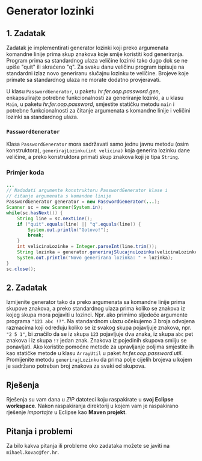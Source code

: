 # Generator lozinki

## 1. Zadatak
Zadatak je implementirati generator lozinki koji preko argumenata komandne linije prima skup znakova koje smije koristiti kod generiranja.
Program prima sa standardnog ulaza veličine lozinki tako dugo dok se ne upiše "quit" ili skraćeno "q". Za svaku danu veličinu program ispisuje
na standardni izlaz novo generiranu slučajnu lozinku te veličine. Brojeve koje primate sa standardnog ulaza ne morate dodatno provjeravati.

U klasu `PasswordGenerator`, u paketu *hr.fer.oop.password.gen*, enkapsulirajte potrebne funkcionalnosti za generiranje lozinki, a u klasu `Main`, u paketu *hr.fer.oop.password*, smjestite statičku metodu `main` i potrebne funkcionalnosti za čitanje argumenata s komandne linije i veličini lozinki sa standardnog ulaza.

### `PasswordGenerator`
Klasa `PasswordGenerator` mora sadržavati samo jednu javnu metodu (osim konstruktora), `generirajLozinku(int velicina)` koja generira lozinku dane veličine, a preko
konstruktora primati skup znakova koji je tipa `String`.

### Primjer koda
```Java
...
// Nadodati argumente konstruktoru PasswordGenerator klase i
// čitanje argumenata s komandne linije
PasswordGenerator generator = new PasswordGenerator(...);
Scanner sc = new Scanner(System.in);
while(sc.hasNext()) {
    String line = sc.nextLine();
    if ("quit".equals(line) || "q".equals(line)) {
        System.out.println("Gotovo!");
        break;
    }
    int velicinaLozinke = Integer.parseInt(line.trim());
    String lozinka = generator.generirajSlucajnuLozinku(velicinaLozinke);
    System.out.println("Novo generirana lozinka: " + lozinka);
}
sc.close();
```

## 2. Zadatak
Izmijenite generator tako da preko argumenata sa komandne linije prima skupove znakova, a preko standardnog ulaza prima koliko se znakova iz kojeg skupa mora pojaviti u lozinci.
Npr. ako primimo sljedeće argumente programa `"123 abc !?"`. Na standardnom ulazu očekujemo 3 broja odvojena razmacima koji određuju koliko se iz svakog skupa pojavljuje znakova, npr.
`"2 5 1"`, bi značilo da se iz skupa `123` pojavljuje dva znaka, iz skupa `abc` pet znakova i iz skupa `!?` jedan znak. Znakova iz pojedinih skupova smiiju se ponavljati.
Ako koristite pomoćne metode za upravljanje poljima smjestite ih kao statičke metode u klasu `ArrayUtil` u paket *hr.fer.oop.password.util*.
Promijenite metodu `generirajLozinku` da prima polje cijelih brojeva u kojem je sadržano potreban broj znakova za svaki od skupova.


## Rješenja
Rješenja su vam dana u *ZIP* datoteci koju raspakirate u **svoj Eclipse workspace**. Nakon raspakiranja direktorij u kojem vam je raspakirano rješenje *importajte* u Eclipse kao **Maven projekt**.

## Pitanja i problemi
Za bilo kakva pitanja ili probleme oko zadataka možete se javiti na `mihael.kovac@fer.hr`.